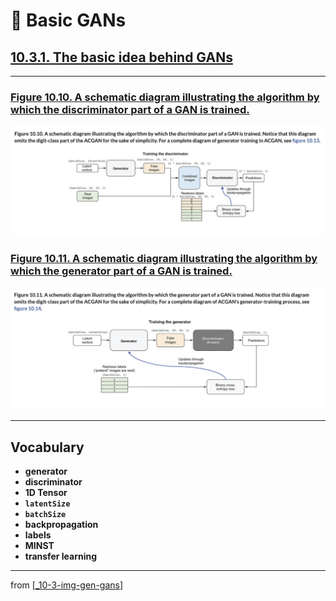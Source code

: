 # 🦋 Basic GANs

## [**10.3.1.** The basic idea behind GANs](https://livebook.manning.com/book/deep-learning-with-javascript/chapter-10/137)

---

### [**Figure 10.10.** A schematic diagram illustrating the algorithm by which the discriminator part of a GAN is trained.](https://livebook.manning.com/book/deep-learning-with-javascript/chapter-10/ch10fig10)

<img src="../../../assets/figures/Figure_10-10.png">

### [**Figure 10.11.** A schematic diagram illustrating the algorithm by which the generator part of a GAN is trained.](https://livebook.manning.com/book/deep-learning-with-javascript/chapter-10/ch10fig11)

<img src="../../../assets/figures/Figure_10-11.png">

---

## **Vocabulary**

- <b>generator</b>
- <b>discriminator</b>
- <b>1D Tensor</b>
- <b>`latentSize`</b>
- <b>`batchSize`</b>
- <b>backpropagation</b>
- <b>labels</b>
- <b>MINST</b>
- <b>transfer learning</b>

<link rel="stylesheet" type="text/css" media="all" href="../../../assets/css/custom.css" />

---

from [[_10-3-img-gen-gans]]

[//begin]: # "Autogenerated link references for markdown compatibility"
[_10-3-img-gen-gans]: _10-3-img-gen-gans.md "🦋 Img Gen GANs"
[//end]: # "Autogenerated link references"
